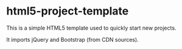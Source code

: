 # html5-project-template

This is a simple HTML5 template used to quickly start new projects.

It imports jQuery and Bootstrap (from CDN sources).
